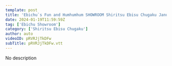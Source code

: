 ```yaml
---
template: post
title: 'Ebichu`s Fun and Humhumhum SHOWROOM Shiritsu Ebisu Chugaku January 19, 2024'
date: 2024-01-19T11:59:59Z
tag: ['Ebichu Showroom']
category: ['Shiritsu Ebisu Chugaku']
author: auto 
videoID: pRVRJjTkDFw
subTitle: pRVRJjTkDFw.vtt
---
```

No description